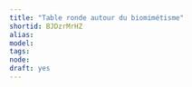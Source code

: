 ```yaml
---
title: "Table ronde autour du biomimétisme"
shortid: BJDzrMrHZ
alias: 
model: 
tags: 
node: 
draft: yes
--- 
```

 